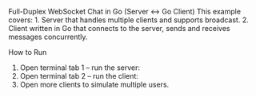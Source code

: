 Full-Duplex WebSocket Chat in Go (Server ↔ Go Client)
This example covers:
    1. Server that handles multiple clients and supports broadcast.
    2. Client written in Go that connects to the server, sends and receives messages concurrently.

How to Run
1. Open terminal tab 1 – run the server:
2. Open terminal tab 2 – run the client:
3. Open more clients to simulate multiple users.